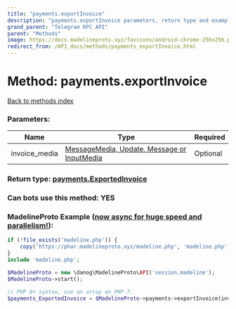 ```yaml
---
title: "payments.exportInvoice"
description: "payments.exportInvoice parameters, return type and example"
grand_parent: "Telegram RPC API"
parent: "Methods"
image: https://docs.madelineproto.xyz/favicons/android-chrome-256x256.png
redirect_from: /API_docs/methods/payments_exportInvoice.html
---
```

# Method: payments.exportInvoice
[Back to methods index](index.html)



### Parameters:

| Name     |    Type       | Required |
|----------|---------------|----------|
|invoice\_media|[MessageMedia, Update, Message or InputMedia](/API_docs/types/InputMedia.html) | Optional|


### Return type: [payments.ExportedInvoice](/API_docs/types/payments.ExportedInvoice.html)

### Can bots use this method: **YES**


### MadelineProto Example ([now async for huge speed and parallelism!](https://docs.madelineproto.xyz/docs/ASYNC.html)):


```php
if (!file_exists('madeline.php')) {
    copy('https://phar.madelineproto.xyz/madeline.php', 'madeline.php');
}
include 'madeline.php';

$MadelineProto = new \danog\MadelineProto\API('session.madeline');
$MadelineProto->start();

// PHP 8+ syntax, use an array on PHP 7.
$payments_ExportedInvoice = $MadelineProto->payments->exportInvoice(invoice_media: InputMedia, );
```

